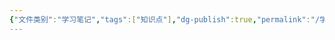```yaml
---
{"文件类别":"学习笔记","tags":["知识点"],"dg-publish":true,"permalink":"/学习笔记/知识点/缔约过失责任/","dgPassFrontmatter":true}
---
```


